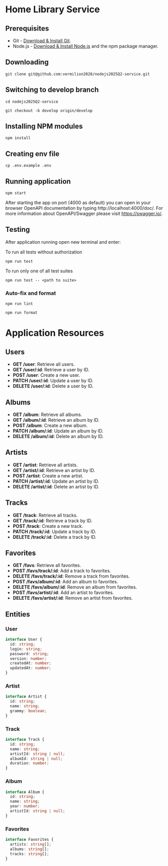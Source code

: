 # Home Library Service

## Prerequisites

- Git - [Download & Install Git](https://git-scm.com/downloads).
- Node.js - [Download & Install Node.js](https://nodejs.org/en/download/) and the npm package manager.

## Downloading

```
git clone git@github.com:vermilion2020/nodejs2025Q2-service.git
```

## Switching to develop branch

```
cd nodejs2025Q2-service

git checkout -b develop origin/develop
```

## Installing NPM modules

```
npm install
```

## Creating env file

```
cp .env.example .env
```

## Running application

```
npm start
```

After starting the app on port (4000 as default) you can open
in your browser OpenAPI documentation by typing http://localhost:4000/doc/.
For more information about OpenAPI/Swagger please visit https://swagger.io/.

## Testing

After application running open new terminal and enter:

To run all tests without authorization

```
npm run test
```

To run only one of all test suites

```
npm run test -- <path to suite>
```

### Auto-fix and format

```
npm run lint
```

```
npm run format
```

# Application Resources

## Users

- **GET /user**: Retrieve all users.
- **GET /user/:id**: Retrieve a user by ID.
- **POST /user**: Create a new user.
- **PATCH /user/:id**: Update a user by ID.
- **DELETE /user/:id**: Delete a user by ID.

## Albums

- **GET /album**: Retrieve all albums.
- **GET /album/:id**: Retrieve an album by ID.
- **POST /album**: Create a new album.
- **PATCH /album/:id**: Update an album by ID.
- **DELETE /album/:id**: Delete an album by ID.

## Artists

- **GET /artist**: Retrieve all artists.
- **GET /artist/:id**: Retrieve an artist by ID.
- **POST /artist**: Create a new artist.
- **PATCH /artist/:id**: Update an artist by ID.
- **DELETE /artist/:id**: Delete an artist by ID.

## Tracks

- **GET /track**: Retrieve all tracks.
- **GET /track/:id**: Retrieve a track by ID.
- **POST /track**: Create a new track.
- **PATCH /track/:id**: Update a track by ID.
- **DELETE /track/:id**: Delete a track by ID.

## Favorites

- **GET /favs**: Retrieve all favorites.
- **POST /favs/track/:id**: Add a track to favorites.
- **DELETE /favs/track/:id**: Remove a track from favorites.
- **POST /favs/album/:id**: Add an album to favorites.
- **DELETE /favs/album/:id**: Remove an album from favorites.
- **POST /favs/artist/:id**: Add an artist to favorites.
- **DELETE /favs/artist/:id**: Remove an artist from favorites.

## Entities

### User

```typescript
interface User {
  id: string;
  login: string;
  password: string;
  version: number;
  createdAt: number;
  updatedAt: number;
}
```

### Artist

```typescript
interface Artist {
  id: string;
  name: string;
  grammy: boolean;
}
```

### Track

```typescript
interface Track {
  id: string;
  name: string;
  artistId: string | null;
  albumId: string | null;
  duration: number;
}
```

### Album

```typescript
interface Album {
  id: string;
  name: string;
  year: number;
  artistId: string | null;
}
```

### Favorites

```typescript
interface Favorites {
  artists: string[];
  albums: string[];
  tracks: string[];
}
```
